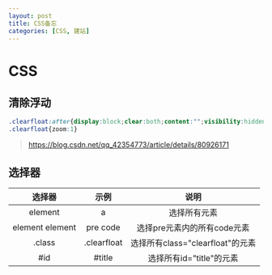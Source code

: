 ```yaml
---
layout: post
title: CSS备忘
categories: [CSS, 建站]
---
```


# CSS

## 清除浮动

```css
.clearfloat:after{display:block;clear:both;content:"";visibility:hidden;height:0}
.clearfloat{zoom:1}
```

> <https://blog.csdn.net/qq_42354773/article/details/80926171>

## 选择器

| 选择器 | 示例 | 说明 |
| :-: | :-: | :-: |
| element | a | 选择所有<a>元素 |
| element element | pre code | 选择pre元素内的所有code元素 |
| .class | .clearfloat | 选择所有class="clearfloat"的元素 |
| #id | #title | 选择所有id="title"的元素 |